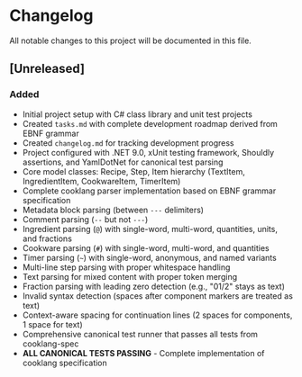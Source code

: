 # Changelog

All notable changes to this project will be documented in this file.

## [Unreleased]

### Added
- Initial project setup with C# class library and unit test projects
- Created `tasks.md` with complete development roadmap derived from EBNF grammar
- Created `changelog.md` for tracking development progress
- Project configured with .NET 9.0, xUnit testing framework, Shouldly assertions, and YamlDotNet for canonical test parsing
- Core model classes: Recipe, Step, Item hierarchy (TextItem, IngredientItem, CookwareItem, TimerItem)
- Complete cooklang parser implementation based on EBNF grammar specification
- Metadata block parsing (between `---` delimiters)
- Comment parsing (`--` but not `---`)
- Ingredient parsing (`@`) with single-word, multi-word, quantities, units, and fractions
- Cookware parsing (`#`) with single-word, multi-word, and quantities
- Timer parsing (`~`) with single-word, anonymous, and named variants
- Multi-line step parsing with proper whitespace handling
- Text parsing for mixed content with proper token merging
- Fraction parsing with leading zero detection (e.g., "01/2" stays as text)
- Invalid syntax detection (spaces after component markers are treated as text)
- Context-aware spacing for continuation lines (2 spaces for components, 1 space for text)
- Comprehensive canonical test runner that passes all tests from cooklang-spec
- **ALL CANONICAL TESTS PASSING** - Complete implementation of cooklang specification